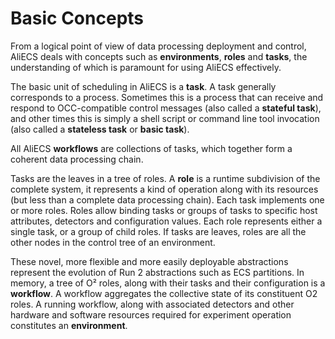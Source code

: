 # Basic Concepts

From a logical point of view of data processing deployment and control, AliECS deals with concepts such as **environments**, **roles** and **tasks**, the understanding of which is paramount for using AliECS effectively.

The basic unit of scheduling in AliECS is a **task**. A task generally corresponds to a process. Sometimes this is a process that can receive and respond to OCC-compatible control messages (also called a **stateful task**), and other times this is simply a shell script or command line tool invocation (also called a **stateless task** or **basic task**).

All AliECS **workflows** are collections of tasks, which together form a coherent data processing chain.

Tasks are the leaves in a tree of roles. A **role** is a runtime subdivision of the complete system, it represents a kind of operation along with its resources (but less than a complete data processing chain). Each task implements one or more roles. Roles allow binding tasks or groups of tasks to specific host attributes, detectors and configuration values. Each role represents either a single task, or a group of child roles. If tasks are leaves, roles are all the other nodes in the control tree of an environment.

These novel, more flexible and more easily deployable abstractions represent the evolution of Run 2 abstractions such as ECS partitions. In memory, a tree of O² roles, along with their tasks and their configuration is a **workflow**. A workflow aggregates the collective state of its constituent O2 roles. A running workflow, along with associated detectors and other hardware and software resources required for experiment operation constitutes an **environment**.
